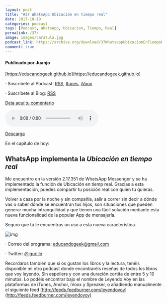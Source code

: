 ```yaml
---
layout: post
title: "#37 WhatsApp Ubicación en tiempo real"
date: 2017-10-19
categories: podcast
tags: [Podcast, WhatsApp, Ubicacion, Tiempo, Real]
permalink: /37/
image: images/caratula.jpg
podcast_link: https://archive.org/download/37WhatsappUbicacionEnTiempoReal/37-whatsapp-ubicacion-en-tiempo-real.mp3
comment: true
---
```


#### Publicado por Juanjo

[https://educandogeek.github.io](https://educandogeek.github.io)

· Suscríbete al Podcast: [RSS](http://feeds.feedburner.com/educandogeek), [Itunes](https://itunes.apple.com/es/podcast/educando-geek/id1110060146?mt=2), [iVoox](https://www.ivoox.com/podcast-educando-geek_sq_f1289274_1.html)

· Suscríbete al Blog: [RSS](http://feeds.feedburner.com/educandogeekblog)

[Deja aquí tu comentario](https://educandogeek.github.io/37/)

<audio controls>
  <source src="{{ page.podcast_link }}" type="audio/mp3">
</audio>


[Descarga][Mp3]


En el capítulo de hoy:

## WhatsApp implementa la _Ubicación en tiempo real_

Me encuentro en la versión 2.17.351 de WhatsApp Messenger y se ha implementado la función de Ubicación en tiemp real. Gracias a esta implementación, puedes compartir tu posición real con quien tu quieras.

Volver a casa por la noche y sin compañía, salir a correr sin decir a dónde vas o saber dónde se encuentran tus hijos, son situaciones que pueden generar mucha intranquilidad y que tienen una fácil solución mediante esta nueva funcionalidad de la popular App de mensajería.

Seguro que tú le encuentras un uso a esta nueva característica.

![img](https://encrypted-tbn0.gstatic.com/images?q=tbn:ANd9GcQSS-fJon25SWTL8yNqANMK0JYw9XSETqSo8jybT0rRW1LCWMA5)


· Correo del programa: [educandogeek@gmail.com](mailto:educandogeek@gmail.com)

· Twitter: [@jgurillo](https://twitter.com/jgurillo)

Recordaros también que si os gustan los libros y la lectura, tenéis disponible mi otro podcast donde encontraréis reseñas de todos los libros que voy leyendo. Sin espoilers y con una duración cortita de entre 5 y 10 minutos. Lo podéis encontrar bajo el nombre de Leyendo Voy en las plataformas de iTunes, Anchor, iVoox y Spreaker, o añadiendo manualmente el siguiente feed [http://feeds.feedburner.com/leyendovoy](http://feeds.feedburner.com/leyendovoy)



[Mp3]: https://archive.org/download/37WhatsappUbicacionEnTiempoReal/37-whatsapp-ubicacion-en-tiempo-real.mp3
